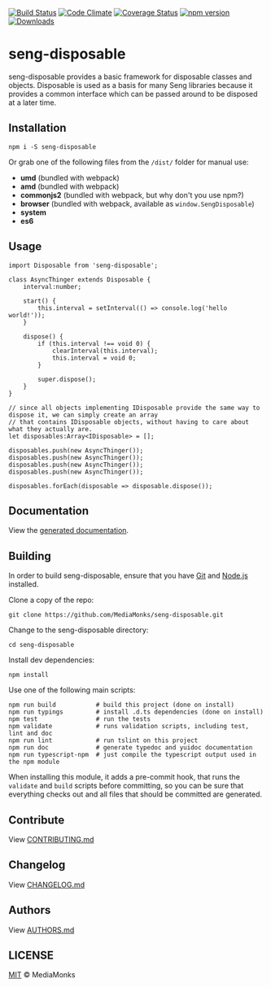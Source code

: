 [![Build Status](https://travis-ci.org/mediamonks/seng-disposable.svg?branch=master)](https://travis-ci.org/MediaMonks/seng-disposable)
[![Code Climate](https://codeclimate.com/github/MediaMonks/seng-disposable/badges/gpa.svg)](https://codeclimate.com/github/MediaMonks/seng-disposable)
[![Coverage Status](https://coveralls.io/repos/github/MediaMonks/seng-disposable/badge.svg?branch=master)](https://coveralls.io/github/MediaMonks/seng-disposable?branch=master)
[![npm version](https://badge.fury.io/js/seng-disposable.svg)](https://www.npmjs.com/package/seng-disposable)
[![Downloads](https://img.shields.io/npm/dm/seng-disposable.svg)](https://www.npmjs.com/package/seng-disposable)

# seng-disposable

seng-disposable provides a basic framework for disposable classes and objects. Disposable is used as a basis for
many Seng libraries because it provides a common interface which can be passed around to be disposed at a later time.


## Installation

```
npm i -S seng-disposable
```

Or grab one of the following files from the `/dist/` folder for manual use:

- **umd** (bundled with webpack)
- **amd** (bundled with webpack)
- **commonjs2** (bundled with webpack, but why don't you use npm?)
- **browser** (bundled with webpack, available as `window.SengDisposable`)
- **system**
- **es6**

## Usage

```
import Disposable from 'seng-disposable';

class AsyncThinger extends Disposable {
	interval:number;

	start() {
		this.interval = setInterval(() => console.log('hello world!'));
	}
	
	dispose() {
		if (this.interval !== void 0) {
			clearInterval(this.interval);
			this.interval = void 0;
		}
		
		super.dispose();
	}
}

// since all objects implementing IDisposable provide the same way to dispose it, we can simply create an array
// that contains IDisposable objects, without having to care about what they actually are.
let disposables:Array<IDisposable> = [];

disposables.push(new AsyncThinger());
disposables.push(new AsyncThinger());
disposables.push(new AsyncThinger());
disposables.push(new AsyncThinger());

disposables.forEach(disposable => disposable.dispose());

```


## Documentation

View the [generated documentation](https://rawgit.com/MediaMonks/seng-disposable/master/doc/typedoc/index.html).


## Building

In order to build seng-disposable, ensure that you have [Git](http://git-scm.com/downloads)
and [Node.js](http://nodejs.org/) installed.

Clone a copy of the repo:
```
git clone https://github.com/MediaMonks/seng-disposable.git
```

Change to the seng-disposable directory:
```
cd seng-disposable
```

Install dev dependencies:
```
npm install
```

Use one of the following main scripts:
```
npm run build   		# build this project (done on install)
npm run typings			# install .d.ts dependencies (done on install)
npm test    			# run the tests
npm validate			# runs validation scripts, including test, lint and doc
npm run lint			# run tslint on this project
npm run doc				# generate typedoc and yuidoc documentation
npm run typescript-npm	# just compile the typescript output used in the npm module
```

When installing this module, it adds a pre-commit hook, that runs the `validate`
and `build` scripts before committing, so you can be sure that everything
checks out and all files that should be committed are generated.

## Contribute

View [CONTRIBUTING.md](./CONTRIBUTING.md)


## Changelog

View [CHANGELOG.md](./CHANGELOG.md)


## Authors

View [AUTHORS.md](./AUTHORS.md)


## LICENSE

[MIT](./LICENSE) © MediaMonks
